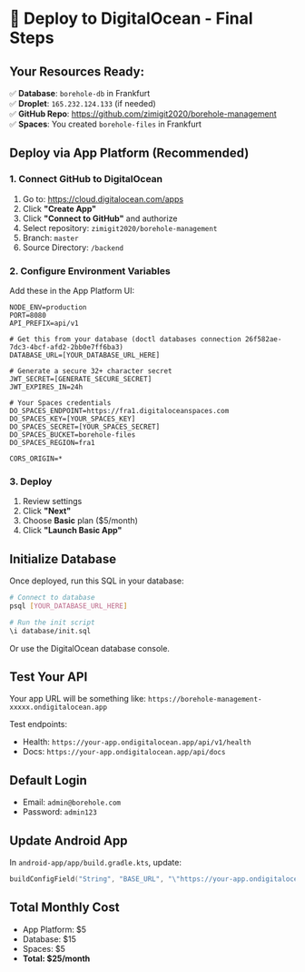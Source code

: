 # 🚀 Deploy to DigitalOcean - Final Steps

## Your Resources Ready:
✅ **Database**: `borehole-db` in Frankfurt  
✅ **Droplet**: `165.232.124.133` (if needed)  
✅ **GitHub Repo**: https://github.com/zimigit2020/borehole-management  
✅ **Spaces**: You created `borehole-files` in Frankfurt  

## Deploy via App Platform (Recommended)

### 1. Connect GitHub to DigitalOcean
1. Go to: https://cloud.digitalocean.com/apps
2. Click **"Create App"**
3. Click **"Connect to GitHub"** and authorize
4. Select repository: `zimigit2020/borehole-management`
5. Branch: `master`
6. Source Directory: `/backend`

### 2. Configure Environment Variables
Add these in the App Platform UI:

```
NODE_ENV=production
PORT=8080
API_PREFIX=api/v1

# Get this from your database (doctl databases connection 26f582ae-7dc3-4bcf-afd2-2bb0e7ff6ba3)
DATABASE_URL=[YOUR_DATABASE_URL_HERE]

# Generate a secure 32+ character secret
JWT_SECRET=[GENERATE_SECURE_SECRET]
JWT_EXPIRES_IN=24h

# Your Spaces credentials
DO_SPACES_ENDPOINT=https://fra1.digitaloceanspaces.com
DO_SPACES_KEY=[YOUR_SPACES_KEY]
DO_SPACES_SECRET=[YOUR_SPACES_SECRET]
DO_SPACES_BUCKET=borehole-files
DO_SPACES_REGION=fra1

CORS_ORIGIN=*
```

### 3. Deploy
1. Review settings
2. Click **"Next"**
3. Choose **Basic** plan ($5/month)
4. Click **"Launch Basic App"**

## Initialize Database

Once deployed, run this SQL in your database:

```bash
# Connect to database
psql [YOUR_DATABASE_URL_HERE]

# Run the init script
\i database/init.sql
```

Or use the DigitalOcean database console.

## Test Your API

Your app URL will be something like:
`https://borehole-management-xxxxx.ondigitalocean.app`

Test endpoints:
- Health: `https://your-app.ondigitalocean.app/api/v1/health`
- Docs: `https://your-app.ondigitalocean.app/api/docs`

## Default Login
- Email: `admin@borehole.com`
- Password: `admin123`

## Update Android App
In `android-app/app/build.gradle.kts`, update:
```kotlin
buildConfigField("String", "BASE_URL", "\"https://your-app.ondigitalocean.app/api/v1/\"")
```

## Total Monthly Cost
- App Platform: $5
- Database: $15
- Spaces: $5
- **Total: $25/month**
